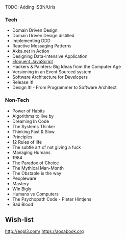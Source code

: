 TODO: Adding ISBN/Urls

### Tech

- Domain Driven Design
- Domain Driven Design distilled
- Implementing DDD
- Reactive Messaging Patterns
- Akka.net in Action
- Designing Data-Intensive Application
- [Eloquent JavaScript](https://eloquentjavascript.net/Eloquent_JavaScript.pdf)
- Hackers & Painters: Big Ideas from the Computer Age
- Versioning in an Event Sourced system
- Software Architecture for Developers
- Release It!
- Design It! - From Programmer to Software Architect

### Non-Tech

- Power of Habits
- Algorithms to live by
- Dreaming In Code
- The Systems Thinker
- Thinking Fast & Slow
- Principles
- 12 Rules of life
- The subtle art of not giving a fuck
- Managing Humans
- 1984
- The Paradox of Choice
- The Mythical Man-Month
- The Obstable is the way
- Peopleware
- Mastery
- Win Bigly
- Humans vs Computers
- The Psychopath Code - Pieter Hintjens
- Bad Blood


## Wish-list
http://eopl3.com/
https://aosabook.org